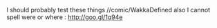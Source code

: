 I should probably test these things //comic/WakkaDefined also I cannot spell were or where : http://goo.gl/1q94e